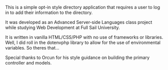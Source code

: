 This is a simple opt-in style directory application that requires a user to log in to add their information to the directory.

It was developed as an Advanced Server-side Languages class project while studying Web Development at Full Sail University.

It is written in vanilla HTML/CSS/PHP with no use of frameworks or libraries. Well, I did roll in the dotenvphp library to allow for the use of environmental variables. So theres that...

Special thanks to Orcun for his style guidance on building the primary controller and models.
